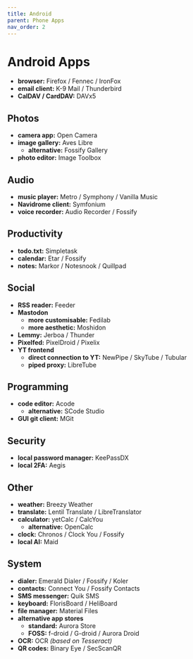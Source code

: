 ```yaml
---
title: Android
parent: Phone Apps
nav_order: 2
---
```

# Android Apps

- **browser:** Firefox / Fennec / IronFox
- **email client:** K-9 Mail / Thunderbird
- **CalDAV / CardDAV:** DAVx5

## Photos

- **camera app:** Open Camera
- **image gallery:** Aves Libre
	- **alternative:** Fossify Gallery
- **photo editor:** Image Toolbox

## Audio

- **music player:** Metro / Symphony / Vanilla Music
- **Navidrome client:** Symfonium
- **voice recorder:** Audio Recorder / Fossify

## Productivity

- **todo.txt:** Simpletask
- **calendar:** Etar / Fossify
- **notes:** Markor / Notesnook / Quillpad

## Social

- **RSS reader:** Feeder
- **Mastodon** 
	- **more customisable:** Fedilab
	- **more aesthetic:** Moshidon
- **Lemmy:** Jerboa / Thunder
- **Pixelfed:** PixelDroid / Pixelix
- **YT frontend** 
	- **direct connection to YT:** NewPipe / SkyTube / Tubular
	- **piped proxy:** LibreTube

## Programming

- **code editor:** Acode
	- **alternative:** SCode Studio
- **GUI git client:** MGit

## Security

- **local password manager:** KeePassDX
- **local 2FA:** Aegis

## Other

- **weather:** Breezy Weather
- **translate:** Lentil Translate / LibreTranslator
- **calculator:** yetCalc / CalcYou
	- **alternative:** OpenCalc
- **clock:** Chronos / Clock You / Fossify
- **local AI:** Maid

## System

- **dialer:** Emerald Dialer / Fossify / Koler
- **contacts:** Connect You / Fossify Contacts
- **SMS messenger:** Quik SMS
- **keyboard:** FlorisBoard / HeliBoard
- **file manager:** Material Files
- **alternative app stores** 
	- **standard:** Aurora Store
	- **FOSS:** f-droid / G-droid / Aurora Droid
- **OCR:** OCR *(based on Tesseract)*
- **QR codes:** Binary Eye / SecScanQR
